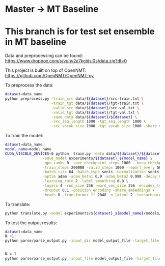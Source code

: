 # Master -> MT Baseline
# This branch is for test set ensemble in MT baseline

Data and preprocessing can be found: https://www.dropbox.com/s/vuhv2a7kgbjsi0s/data.zip?dl=0

This project is built on top of OpenNMT: https://github.com/OpenNMT/OpenNMT-py

To preprocess the data:

```bash
dataset=data_name
python preprocess.py -train_src data/${dataset}/src-train.txt \
                     -train_tgt data/${dataset}/tgt-train.txt \
                     -valid_src data/${dataset}/src-val.txt \
                     -valid_tgt data/${dataset}/tgt-val.txt \
                     -save_data data/${dataset}/${dataset} \
                     -src_seq_length 1000 -tgt_seq_length 1000 \
                     -src_vocab_size 1000 -tgt_vocab_size 1000 -share_vocab
```

To train the model:

```bash
dataset=data_name
model_name=model_name
CUDA_VISIBLE_DEVICES=0 python  train.py -data data/${dataset}/${dataset} \
                 -save_model experiments/${dataset}_${model_name} \
                 -gpu_ranks 0 -save_checkpoint_steps 1000  -keep_checkpoint 16 \
                 -train_steps 200000 -valid_steps 1000 -report_every 500 -param_init 0  -param_init_glorot \
                 -batch_size 64 -batch_type sents -normalization sents -max_grad_norm 0  -accum_count 4 \
                 -optim adam -adam_beta1 0.9 -adam_beta2 0.998 -decay_method noam -warmup_steps 8000  \
                 -learning_rate 2 -label_smoothing 0.0 \
                 -layers 4 -rnn_size 256 -word_vec_size 256 -encoder_type transformer -decoder_type transformer \
                 -dropout 0.1 -position_encoding -share_embeddings \
                 -heads 8 -transformer_ff 2048 -n_latent 2 -tensorboard -tensorboard_log_dir runs/${dataset}_${model_name} -world_size=1 -seed 2020 -early_stopping 15 
```

To translate:
```bash
python translate.py -model experiments/${dataset}_${model_name}/models/model_step_3.pt -src data/${dataset}/src-test.txt -output_dir experiments/${dataset}_${model_name}/preds/ -replace_unk -beam_size=10 -batch_size=100 -n_best=10 -gpu 0 -log_probs -n_translate_latent 0
```

To test the output results:

```bash
dataset=data_name
N >1:
python parse/parse_output.py -input_dir model_output_file -target_file data/${dataset}/tgt-test.txt -beam_size 10 -n_latent 2 


N = 1
python parse/parse_output.py -input_file model_output_file -target_file data/${dataset}/tgt-test.txt -beam_size 10
```
